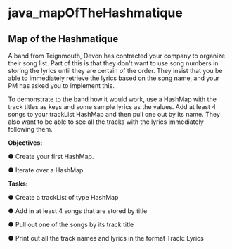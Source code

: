 # java_mapOfTheHashmatique

## Map of the Hashmatique
A band from Teignmouth, Devon has contracted your company to organize their song list. Part of this is that they don't want to use song numbers in storing the lyrics until they are certain of the order. They insist that you be able to immediately retrieve the lyrics based on the song name, and your PM has asked you to implement this.

To demonstrate to the band how it would work, use a HashMap with the track titles as keys and some sample lyrics as the values. Add at least 4 songs to your trackList HashMap and then pull one out by its name. They also want to be able to see all the tracks with the lyrics immediately following them.

**Objectives:**

● Create your first HashMap.

● Iterate over a HashMap.

**Tasks:**

● Create a trackList of type HashMap

● Add in at least 4 songs that are stored by title

● Pull out one of the songs by its track title

● Print out all the track names and lyrics in the format Track: Lyrics
